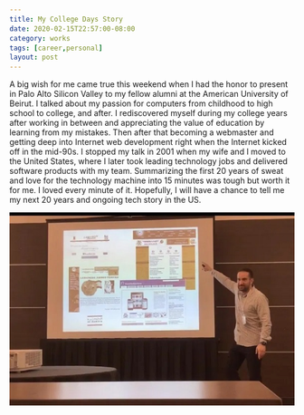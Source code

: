 ```yaml
---
title: My College Days Story
date: 2020-02-15T22:57:00-08:00
category: works 
tags: [career,personal]
layout: post
---
```


A big wish for me came true this weekend when I had the honor to present in Palo Alto Silicon Valley to my fellow alumni at the American University of Beirut. I talked about my passion for computers from childhood to high school to college, and after. I rediscovered myself during my college years after working in between and appreciating the value of education by learning from my mistakes. Then after that becoming a webmaster and getting deep into Internet web development right when the Internet kicked off in the mid-90s. I stopped my talk in 2001 when my wife and I moved to the United States, where I later took leading technology jobs and delivered software products with my team. Summarizing the first 20 years of sweat and love for the technology machine into 15 minutes was tough but worth it for me. I loved every minute of it. Hopefully, I will have a chance to tell me my next 20 years and ongoing tech story in the US.

![image1](/assets/images/events/img_0008.jpg)
